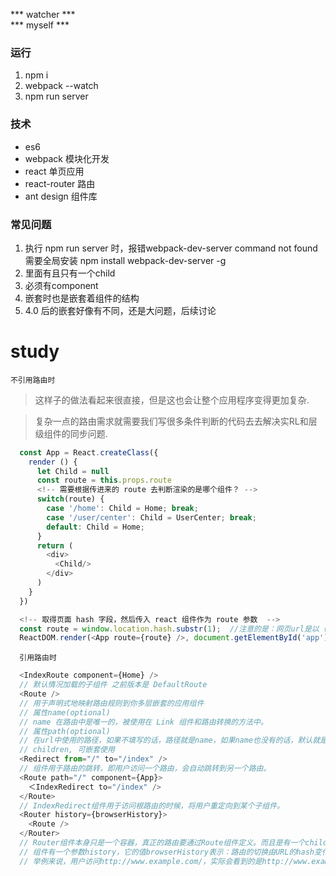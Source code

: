 *** watcher *** <br>
*** myself ***

### 运行 ###
  1. npm i
  2. webpack --watch
  3. npm run server

### 技术 ###
  * es6
  * webpack 模块化开发
  * react 单页应用
  * react-router 路由
  * ant design 组件库

### 常见问题
  1. 执行 npm run server 时，报错webpack-dev-server command not found <br>
     需要全局安装 npm install webpack-dev-server -g
  2. <Router> 里面有且只有一个child
  3. <Route > 必须有component
  4. <Route></Route> 嵌套时也是嵌套着组件的结构
  5. <Route> 4.0 后的嵌套好像有不同，还是大问题，后续讨论

# study
    不引用路由时

  > 这样子的做法看起来很直接，但是这也会让整个应用程序变得更加复杂.

  > 复杂一点的路由需求就需要我们写很多条件判断的代码去去解决实RL和层级组件的同步问题.
  ```javascript
    const App = React.createClass({
      render () {
        let Child = null
        const route = this.props.route
        <!-- 需要根据传进来的 route 去判断渲染的是哪个组件？ -->
        switch(route) {
          case '/home': Child = Home; break;
          case '/user/center': Child = UserCenter; break;
          default: Child = Home;
        }
        return (
          <div>
            <Child/>
          </div>
        )
      }
    })

    <!-- 取得页面 hash 字段，然后传入 react 组件作为 route 参数  -->
    const route = window.location.hash.substr(1);  //注意的是：网页url是以（#开头的）8080/#/home
    ReactDOM.render(<App route={route} />, document.getElementById('app'))
  ```

      引用路由时
  ```javascript
    <IndexRoute component={Home} />
    // 默认情况加载的子组件 之前版本是 DefaultRoute
    <Route />
    // 用于声明式地映射路由规则到你多层嵌套的应用组件
    // 属性name(optional)
    // name 在路由中是唯一的，被使用在 Link 组件和路由转换的方法中。
    // 属性path(optional)
    // 在url中使用的路径，如果不填写的话，路径就是name，如果name也没有的话，默认就是 /.
    // children, 可嵌套使用
    <Redirect from="/" to="/index" />
    // 组件用于路由的跳转，即用户访问一个路由，会自动跳转到另一个路由。
    <Route path="/" component={App}>
      ＜IndexRedirect to="/index" />
    </Route>
    // IndexRedirect组件用于访问根路由的时候，将用户重定向到某个子组件。
    <Router history={browserHistory}>
      <Route />
    </Router>
    // Router组件本身只是一个容器，真正的路由要通过Route组件定义。而且是有一个child element！！！
    // 组件有一个参数history，它的值browserHistory表示：路由的切换由URL的hash变化决定，即URL的#部分发生变化。
    // 举例来说，用户访问http://www.example.com/，实际会看到的是http://www.example.com/#/  跟 无路由时对应上
  ```
